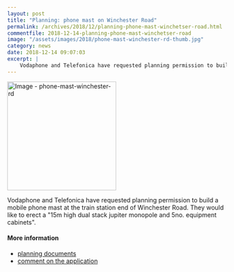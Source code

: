 ```yaml
---
layout: post
title: "Planning: phone mast on Winchester Road"
permalink: /archives/2018/12/planning-phone-mast-winchetser-road.html
commentfile: 2018-12-14-planning-phone-mast-winchetser-road
image: "/assets/images/2018/phone-mast-winchester-rd-thumb.jpg"
category: news
date: 2018-12-14 09:07:03
excerpt: |
    Vodaphone and Telefonica have requested planning permission to build a mobile phone mast at the train station end of Winchester Road.  They would like to erect a "15m high dual stack jupiter monopole and 5no. equipment cabinets"
---
```


<a href="/assets/images/2018/phone-mast-winchester-rd.jpg" title="Click for a larger image"><img src="/assets/images/2018/phone-mast-winchester-rd-thumb.jpg" width="250" alt="Image - phone-mast-winchester-rd"  class="photo right"/></a>

Vodaphone and Telefonica have requested planning permission to build a mobile phone mast at the train station end of Winchester Road.  They would like to erect a "15m high dual stack jupiter monopole and 5no. equipment cabinets".

#### More information

* [planning documents](http://www2.richmond.gov.uk/plandata2/Planning_CaseNo.aspx?strCASENO=18/3758/TEL)
* [comment on the application](https://richmond-self.achieveservice.com/AchieveForms/?mode=fill&consentMessage=yes&form_uri=sandbox-publish://AF-Process-71951c5c-310b-44c0-9667-4f69488dc689/AF-Stage-702afe7e-8b5d-4d6c-b578-41e038f14c7f/definition.json&process=1&process_uri=sandbox-processes://AF-Process-71951c5c-310b-44c0-9667-4f69488dc689&process_id=AF-Process-71951c5c-310b-44c0-9667-4f69488dc689&a=1&CaseRef=18/3758/TEL)
